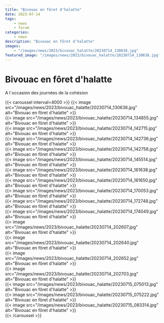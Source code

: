 ```yaml
---
title: "Bivouac en fôret d'halatte"
date: 2023-07-14
tags: 
    - news
    - forum
categories:
    - news
description: "Bivouac en fôret d'halatte"
images:
    - "/images/news/2023/bivouac_halatte/20230714_130638.jpg"
featured_image: "/images/news/2023/bivouac_halatte/20230714_130638.jpg"
---
```


# Bivouac en fôret d'halatte

A l´occasion des journées de la cohésion 


{{< caroussel interval=4000 >}}
    {{< image src="/images/news/2023/bivouac_halatte/20230714_130638.jpg" alt="Bivouac en fôret d'halatte" >}}   
    {{< image src="/images/news/2023/bivouac_halatte/20230714_134855.jpg" alt="Bivouac en fôret d'halatte" >}}   
    {{< image src="/images/news/2023/bivouac_halatte/20230714_142715.jpg" alt="Bivouac en fôret d'halatte" >}}   
    {{< image src="/images/news/2023/bivouac_halatte/20230714_142736.jpg" alt="Bivouac en fôret d'halatte" >}}   
    {{< image src="/images/news/2023/bivouac_halatte/20230714_142758.jpg" alt="Bivouac en fôret d'halatte" >}}   
    {{< image src="/images/news/2023/bivouac_halatte/20230714_145514.jpg" alt="Bivouac en fôret d'halatte" >}}   
    {{< image src="/images/news/2023/bivouac_halatte/20230714_161638.jpg" alt="Bivouac en fôret d'halatte" >}}   
    {{< image src="/images/news/2023/bivouac_halatte/20230714_161650.jpg" alt="Bivouac en fôret d'halatte" >}}   
    {{< image src="/images/news/2023/bivouac_halatte/20230714_170053.jpg" alt="Bivouac en fôret d'halatte" >}}   
    {{< image src="/images/news/2023/bivouac_halatte/20230714_172748.jpg" alt="Bivouac en fôret d'halatte" >}}   
    {{< image src="/images/news/2023/bivouac_halatte/20230714_174049.jpg" alt="Bivouac en fôret d'halatte" >}}   
    {{< image src="/images/news/2023/bivouac_halatte/20230714_202607.jpg" alt="Bivouac en fôret d'halatte" >}}   
    {{< image src="/images/news/2023/bivouac_halatte/20230714_202640.jpg" alt="Bivouac en fôret d'halatte" >}}   
    {{< image src="/images/news/2023/bivouac_halatte/20230714_202652.jpg" alt="Bivouac en fôret d'halatte" >}}   
    {{< image src="/images/news/2023/bivouac_halatte/20230714_202703.jpg" alt="Bivouac en fôret d'halatte" >}}   
    {{< image src="/images/news/2023/bivouac_halatte/20230715_075013.jpg" alt="Bivouac en fôret d'halatte" >}}   
    {{< image src="/images/news/2023/bivouac_halatte/20230715_075222.jpg" alt="Bivouac en fôret d'halatte" >}}   
    {{< image src="/images/news/2023/bivouac_halatte/20230715_083314.jpg" alt="Bivouac en fôret d'halatte" >}}  
{{< /caroussel >}}